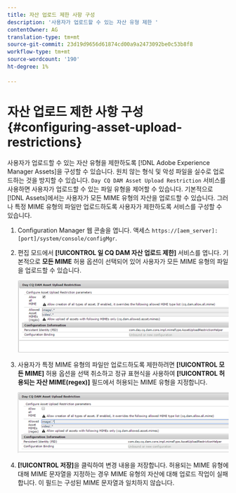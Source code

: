 ```yaml
---
title: 자산 업로드 제한 사항 구성
description: '사용자가 업로드할 수 있는 자산 유형 제한 '
contentOwner: AG
translation-type: tm+mt
source-git-commit: 23d19d9656d61874cd00a9a2473092be0c53b8f8
workflow-type: tm+mt
source-wordcount: '190'
ht-degree: 1%

---
```



# 자산 업로드 제한 사항 구성 {#configuring-asset-upload-restrictions}

사용자가 업로드할 수 있는 자산 유형을 제한하도록 [!DNL Adobe Experience Manager Assets]을 구성할 수 있습니다. 원치 않는 형식 및 악성 파일을 실수로 업로드하는 것을 방지할 수 있습니다. `Day CQ DAM Asset Upload Restriction` 서비스를 사용하면 사용자가 업로드할 수 있는 파일 유형을 제어할 수 있습니다. 기본적으로 [!DNL Assets]에서는 사용자가 모든 MIME 유형의 자산을 업로드할 수 있습니다. 그러나 특정 MIME 유형의 파일만 업로드하도록 사용자가 제한하도록 서비스를 구성할 수 있습니다.

1. Configuration Manager 웹 콘솔을 엽니다. 액세스 `https://[aem_server]:[port]/system/console/configMgr`.
1. 편집 모드에서 **[!UICONTROL 일 CQ DAM 자산 업로드 제한]** 서비스를 엽니다. 기본적으로 **모든 MIME** 허용 옵션이 선택되어 있어 사용자가 모든 MIME 유형의 파일을 업로드할 수 있습니다.

   ![chlimage_1-378](assets/chlimage_1-378.png)

1. 사용자가 특정 MIME 유형의 파일만 업로드하도록 제한하려면 **[!UICONTROL 모든 MIME]** 허용 옵션을 선택 취소하고 정규 표현식을 사용하여 **[!UICONTROL 허용되는 자산 MIME(regex)]** 필드에서 허용되는 MIME 유형을 지정합니다.

   ![chlimage_1-379](assets/chlimage_1-379.png)

1. **[!UICONTROL 저장]**&#x200B;을 클릭하여 변경 내용을 저장합니다. 허용되는 MIME 유형에 대해 MIME 문자열을 지정하는 경우 MIME 유형의 자산에 대해 업로드 작업이 실패합니다. 이 필드는 구성된 MIME 문자열과 일치하지 않습니다.
